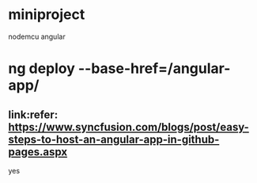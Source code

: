 # miniproject
nodemcu angular 
# ng deploy --base-href=/angular-app/
## link:refer: https://www.syncfusion.com/blogs/post/easy-steps-to-host-an-angular-app-in-github-pages.aspx
yes
